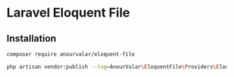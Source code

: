 # Laravel Eloquent File

## Installation

```bash
composer require anourvalar/eloquent-file
```

```bash
php artisan vendor:publish --tag=AnourValar\EloquentFile\Providers\EloquentFileServiceProvider
```
